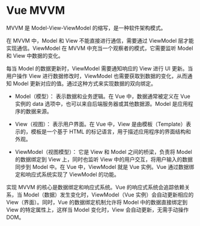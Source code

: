# Vue MVVM

MVVM 是 Model-View-ViewModel 的缩写，是一种软件架构模式。

在 MVVM 中，Model 和 View 不能直接进行通信，需要通过 ViewModel 层才能实现通信。ViewModel 在 MVVM 中充当一个观察者的模式，它需要监听 Model 和 View 中数据的变化。

每当 Model 的数据更新时，ViewModel 需要通知响应的 View 进行 UI 更新。当用户操作 View 进行数据修改时，ViewModel 也需要获取到数据的变化，从而通知 Model 更新对应的值。通过这种方式来实现数据的双向绑定。





- Model（模型）： 表示数据和业务逻辑。在 Vue 中，数据通常被定义在 Vue 实例的 data 选项中，也可以来自后端服务器或其他数据源。Model 是应用程序的数据来源。

- View（视图）： 表示用户界面。在 Vue 中，View 是由模板（Template）表示的，模板是一个基于 HTML 的标记语言，用于描述应用程序的界面结构和外观。

- ViewModel（视图模型）： 它是 View 和 Model 之间的桥梁，负责将 Model 的数据绑定到 View 上，同时也监听 View 中的用户交互，将用户输入的数据同步到 Model 中。在 Vue 中，ViewModel 就是 Vue 实例。Vue 通过数据绑定和响应式系统实现了 ViewModel 的功能。



实现 MVVM 的核心是数据绑定和响应式系统。Vue 的响应式系统会追踪依赖关系，当 Model（数据）发生变化时，ViewModel（Vue 实例）会自动更新相应的 View（界面）。同时，Vue 的数据绑定机制允许将 Model 中的数据直接绑定到 View 的特定属性上，这样当 Model 变化时，View 会自动更新，无需手动操作 DOM。